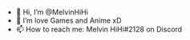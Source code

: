 - 👋 Hi, I’m @MelvinHiHi
- 👀 I’m love Games and Anime xD 
- 📫 How to reach me: Melvin HiHi#2128 on Discord

<!---
MelvinHiHi/MelvinHiHi is a ✨ special ✨ repository because its `README.md` (this file) appears on your GitHub profile.
You can click the Preview link to take a look at your changes.
--->
